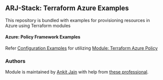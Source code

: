 ## ARJ-Stack: Terraform Azure Examples

This repository is bundled with examples for provisioning resources in Azure using Terraform modules

#### Azure: Policy Framework Examples

Refer [Configuration Examples](https://github.com/arjstack/terraform-azure-examples/tree/main/azure-policy) for utilizing [Module: Terraform Azure Policy](https://github.com/arjstack/terraform-azure-policy)

### Authors

Module is maintained by [Ankit Jain](https://github.com/ankit-jn) with help from [these professional](https://github.com/arjstack/terraform-azure-examples/graphs/contributors).
